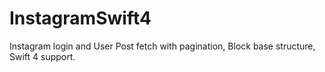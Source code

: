 # InstagramSwift4
Instagram login and User Post fetch with pagination, Block base structure, Swift 4 support.

